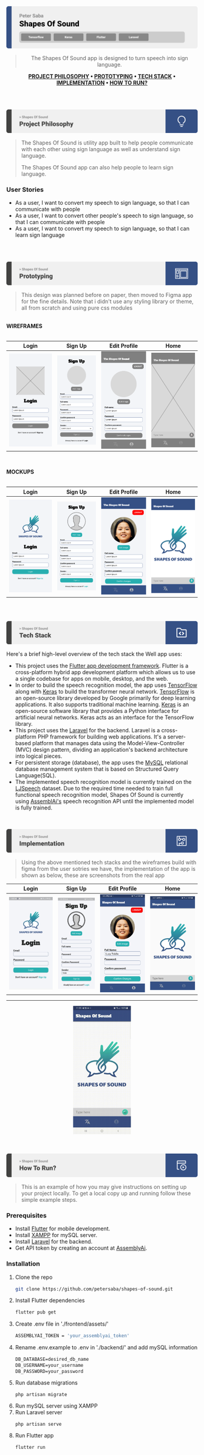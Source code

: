 <img src="./readme/title1.svg"/>

<div align="center">

> The Shapes Of Sound app is designed to turn speech into sign language.

**[PROJECT PHILOSOPHY](https://github.com/petersaba/shapes-of-sound#-project-philosophy) • [PROTOTYPING](https://github.com/petersaba/shapes-of-sound#-wireframes) • [TECH STACK](https://github.com/petersaba/shapes-of-sound#-tech-stack) • [IMPLEMENTATION](https://github.com/petersaba/shapes-of-sound#-impplementation) • [HOW TO RUN?](https://github.com/petersaba/shapes-of-sound#-how-to-run)**

</div>

<br><br>


<img src="./readme/title2.svg"/>

> The Shapes Of Sound is utility app built to help people communicate with each other using sign language as well as understand sign language.
>
> The Shapes Of Sound app can also help people to learn sign language.

### User Stories
- As a user, I want to convert my speech to sign language, so that I can communicate with people
- As a user, I want to convert other people's speech to sign language, so that I can communicate with people
- As a user, I want to convert my speech to sign language, so that I can learn sign language

<br><br>

<img src="./readme/title3.svg"/>

> This design was planned before on paper, then moved to Figma app for the fine details.
Note that i didn't use any styling library or theme, all from scratch and using pure css modules

<br>
<b>WIREFRAMES</b>
<br><br>

| Login  | Sign Up  |  Edit Profile  | Home  |
| -----------------| -----| -----------------| -----|
| ![Login](readme/log_in_wireframe.svg) | ![SignUp](readme/sign_up_wireframe.svg) | ![EditProfile](readme/profile_wireframe.svg) | ![Home](readme/homepage_wireframe.svg) |


<br>

<b>MOCKUPS</b>
<br><br>

| Login  | Sign Up  | Edit Profile  | Home  |
| -----------------| -----|-----------------| -----|
| ![Login](readme/log_in.svg) | ![SignUp](readme/sign_up.svg) | ![EditProfile](readme/profile.svg) | ![Home](readme/homepage.svg) |


<br><br>

<img src="./readme/title4.svg"/>

Here's a brief high-level overview of the tech stack the Well app uses:

- This project uses the [Flutter app development framework](https://flutter.dev/). Flutter is a cross-platform hybrid app development platform which allows us to use a single codebase for apps on mobile, desktop, and the web.
- In order to build the speech recognition model, the app uses [TensorFlow](https://www.tensorflow.org/learn) along with [Keras](https://keras.io/api/) to build the transformer neural network. [TensorFlow](https://www.tensorflow.org/learn) is an open-source library developed by Google primarily for deep learning applications. It also supports traditional machine learning. [Keras](https://keras.io/api/) is an open-source software library that provides a Python interface for artificial neural networks. Keras acts as an interface for the TensorFlow library.
- This project uses the [Laravel](https://laravel.com/docs/9.x) for the backend. Laravel is a cross-platform PHP framework for building web applications. It's a server-based platform that manages data using the Model-View-Controller (MVC) design pattern, dividing an application's backend architecture into logical pieces.
- For persistent storage (database), the app uses the [MySQL](https://www.mysql.com/) relational database management system that is based on Structured Query Language(SQL).
- The implemented speech recognition model is currently trained on the [LJSpeech](https://keithito.com/LJ-Speech-Dataset/) dataset. Due to the required time needed to train full functional speech recognition model, Shapes Of Sound is currently using [AssemblAi's](https://www.assemblyai.com/) speech recognition API until the implemented model is fully trained.


<br><br>
<img src="./readme/title5.svg"/>

> Using the above mentioned tech stacks and the wireframes build with figma from the user sotries we have, the implementation of the app is shown as below, these are screenshots from the real app

| Login  | Sign Up  | Edit Profile  | Home  |
| -----------------| -----|-----------------| -----|
| ![Login](readme/log_in_implementation.jpg) | ![SignUp](readme/sign_up_implementation.jpg) | ![EditProfile](readme/edit_profile_implementation.jpg) | ![Home](readme/homepage_implementation.jpg) |
 --- 
<div style="text-align:center"><img src='readme/implementation.gif' width='30%'></div>


<br><br>
<img src="./readme/title6.svg"/>


> This is an example of how you may give instructions on setting up your project locally.
To get a local copy up and running follow these simple example steps.

### Prerequisites
* Install [Flutter](https://docs.flutter.dev/get-started/install) for mobile development.
* Install [XAMPP](https://www.apachefriends.org/download.html) for mySQL server.
* Install [Laravel](https://laravel.com/docs/4.2) for the backend.
* Get API token by creating an account at [AssemblyAi](https://www.assemblyai.com/).


### Installation

1. Clone the repo
   ```sh
   git clone https://github.com/petersaba/shapes-of-sound.git
   ```
2. Install Flutter dependencies
   ```sh
   flutter pub get
   ```
3. Create .env file in './frontend/assets/'
   ```sh
   ASSEMBLYAI_TOKEN = 'your_assemblyai_token'
   ```
4. Rename .env.example to .env in './backend/' and add mySQL information
   ```
   DB_DATABASE=desired_db_name
   DB_USERNAME=your_username
   DB_PASSWORD=your_password
   ```
5. Run database migrations
   ```
   php artisan migrate
   ```
6. Run mySQL server using XAMPP
7. Run Laravel server
   ```
   php artisan serve
   ```
8. Run Flutter app
   ```
   flutter run
   ```